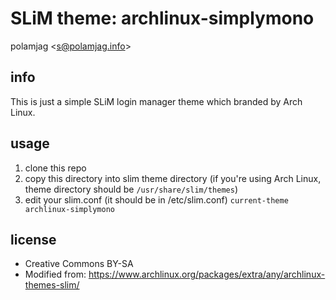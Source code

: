 # SLiM theme: archlinux-simplymono
polamjag &lt;s@polamjag.info&gt;

## info
This is just a simple SLiM login manager theme which branded by Arch Linux.

## usage
1. clone this repo
1. copy this directory into slim theme directory (if you're using Arch Linux, theme directory should be `/usr/share/slim/themes`)
1. edit your slim.conf (it should be in /etc/slim.conf)
    `current-theme archlinux-simplymono`

## license
* Creative Commons BY-SA
* Modified from: https://www.archlinux.org/packages/extra/any/archlinux-themes-slim/
